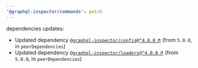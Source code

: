 ```yaml
---
'@graphql-inspector/commands': patch
---
```

dependencies updates:
  - Updated dependency [`@graphql-inspector/config@^4.0.0`
    ↗︎](https://www.npmjs.com/package/@graphql-inspector/config/v/4.0.0) (from `5.0.0`, in
    `peerDependencies`)
  - Updated dependency [`@graphql-inspector/loaders@^4.0.0`
    ↗︎](https://www.npmjs.com/package/@graphql-inspector/loaders/v/4.0.0) (from `5.0.0`, in
    `peerDependencies`)
